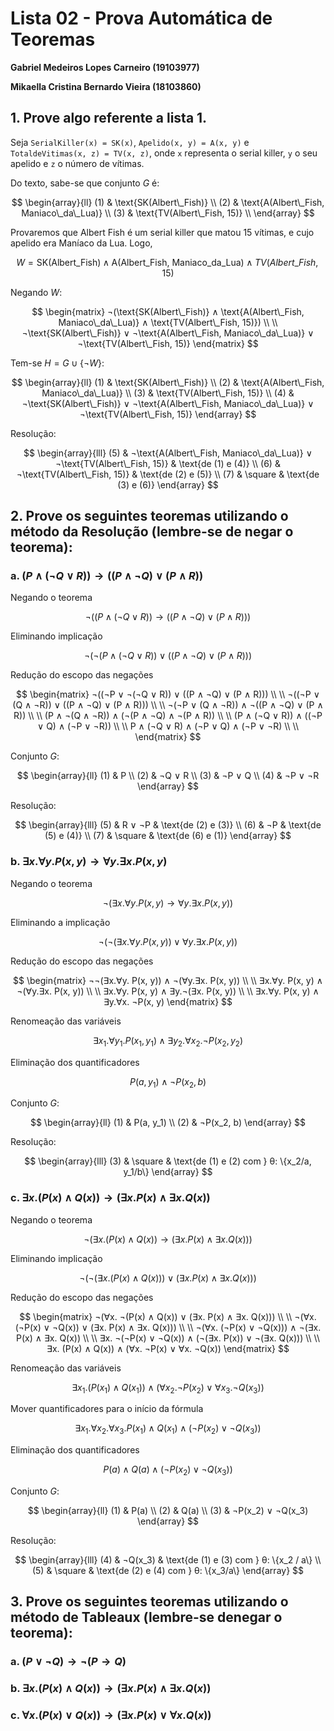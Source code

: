 # Lista 02 - Prova Automática de Teoremas

**Gabriel Medeiros Lopes Carneiro (19103977)**

**Mikaella Cristina Bernardo Vieira (18103860)**

## 1. Prove algo referente a lista 1.


Seja `SerialKiller(x) = SK(x)`, `Apelido(x, y) = A(x, y)` e `TotaldeVitimas(x, z) = TV(x, z)`, onde `x` representa o serial killer, `y` o seu apelido e `z` o número de vítimas.

Do texto, sabe-se que conjunto $G$ é:

$$
\begin{array}{ll}
(1)     &   \text{SK(Albert\_Fish)}                 \\
(2)     &   \text{A(Albert\_Fish, Maniaco\_da\_Lua)} \\
(3)     &   \text{TV(Albert\_Fish, 15)}             \\
\end{array}
$$

Provaremos que Albert Fish é um serial killer que matou 15 vítimas, e cujo apelido era Maníaco da Lua.
Logo,

$$
W = \text{SK(Albert\_Fish)} ∧ \text{A(Albert\_Fish, Maniaco\_da\_Lua)} ∧ TV(Albert\_Fish, 15)
$$

Negando $W$:

$$
\begin{matrix}
¬(\text{SK(Albert\_Fish)} ∧ \text{A(Albert\_Fish, Maniaco\_da\_Lua)} ∧ \text{TV(Albert\_Fish, 15)}) \\ \\
¬\text{SK(Albert\_Fish)} ∨ ¬\text{A(Albert\_Fish, Maniaco\_da\_Lua)} ∨ ¬\text{TV(Albert\_Fish, 15)}
\end{matrix}
$$

Tem-se $H = G ∪ \{¬W\}$:

$$
\begin{array}{ll}
(1)     &   \text{SK(Albert\_Fish)}                     \\
(2)     &   \text{A(Albert\_Fish, Maniaco\_da\_Lua)}    \\
(3)     &   \text{TV(Albert\_Fish, 15)}                 \\
(4)     &   ¬\text{SK(Albert\_Fish)} ∨ ¬\text{A(Albert\_Fish, Maniaco\_da\_Lua)} ∨ ¬\text{TV(Albert\_Fish, 15)}
\end{array}
$$


Resolução:

$$
\begin{array}{lll}
(5)     &   ¬\text{A(Albert\_Fish, Maniaco\_da\_Lua)} ∨ ¬\text{TV(Albert\_Fish, 15)}    &   \text{de (1) e (4)} \\
(6)     &   ¬\text{TV(Albert\_Fish, 15)}    &   \text{de (2) e (5)} \\
(7)     &   \square   & \text{de (3) e (6)}
\end{array}
$$

## 2. Prove os seguintes teoremas utilizando o método da Resolução (lembre-se de negar o teorema):

### a. $(P ∧ (¬Q ∨ R)) → ((P ∧ ¬Q) ∨ (P ∧ R))$

Negando o teorema

$$
¬((P ∧ (¬Q ∨ R)) → ((P ∧ ¬Q) ∨ (P ∧ R)))
$$

Eliminando implicação

$$
¬(¬(P ∧ (¬Q ∨ R)) ∨ ((P ∧ ¬Q) ∨ (P ∧ R)))
$$

Redução do escopo das negações

$$
\begin{matrix}
¬((¬P ∨ ¬(¬Q ∨ R)) ∨ ((P ∧ ¬Q) ∨ (P ∧ R))) \\ \\
¬((¬P ∨ (Q ∧ ¬R)) ∨ ((P ∧ ¬Q) ∨ (P ∧ R))) \\ \\
¬(¬P ∨ (Q ∧ ¬R)) ∧ ¬((P ∧ ¬Q) ∨ (P ∧ R)) \\ \\
(P ∧ ¬(Q ∧ ¬R)) ∧ (¬(P ∧ ¬Q) ∧ ¬(P ∧ R)) \\ \\
(P ∧ (¬Q ∨ R)) ∧ ((¬P ∨ Q) ∧ (¬P ∨ ¬R)) \\ \\
P ∧ (¬Q ∨ R) ∧ (¬P ∨ Q) ∧ (¬P ∨ ¬R) \\ \\
\end{matrix}
$$

Conjunto $G$:

$$
\begin{array}{ll}
(1)     &   P \\
(2)     &   ¬Q ∨ R \\
(3)     &   ¬P ∨ Q \\
(4)     &   ¬P ∨ ¬R
\end{array}
$$

Resolução:

$$
\begin{array}{lll}
(5)     &   R ∨ ¬P      & \text{de (2) e (3)} \\
(6)     &   ¬P          & \text{de (5) e (4)} \\
(7)     &   \square     & \text{de (6) e (1)}
\end{array}
$$

### b. $∃x.∀y. P(x, y) → ∀y.∃x. P(x, y)$

Negando o teorema

$$
¬(∃x.∀y. P(x, y) → ∀y.∃x. P(x, y))
$$

Eliminando a implicação

$$
¬(¬(∃x.∀y. P(x, y)) ∨ ∀y.∃x. P(x, y))
$$

Redução do escopo das negações

$$
\begin{matrix}
¬¬(∃x.∀y. P(x, y)) ∧ ¬(∀y.∃x. P(x, y)) \\ \\
∃x.∀y. P(x, y) ∧ ¬(∀y.∃x. P(x, y)) \\ \\
∃x.∀y. P(x, y) ∧ ∃y.¬(∃x. P(x, y)) \\ \\
∃x.∀y. P(x, y) ∧ ∃y.∀x. ¬P(x, y)
\end{matrix}
$$

Renomeação das variáveis

$$
∃x_1.∀y_1. P(x_1, y_1) ∧ ∃y_2.∀x_2. ¬P(x_2, y_2)
$$

Eliminação dos quantificadores

$$
P(a, y_1) ∧ ¬P(x_2, b)
$$

Conjunto $G$:

$$
\begin{array}{ll}
(1)     &   P(a, y_1)   \\
(2)     &   ¬P(x_2, b) 
\end{array}
$$

Resolução:

$$
\begin{array}{lll}
(3)     &   \square     &   \text{de (1) e (2) com } θ: \{x_2/a, y_1/b\}    
\end{array}
$$

### c. $∃x. (P(x) ∧ Q(x)) → (∃x. P(x) ∧ ∃x. Q(x))$

Negando o teorema

$$
¬(∃x. (P(x) ∧ Q(x)) → (∃x. P(x) ∧ ∃x. Q(x)))
$$

Eliminando implicação

$$
¬(¬(∃x. (P(x) ∧ Q(x))) ∨ (∃x. P(x) ∧ ∃x. Q(x)))
$$

Redução do escopo das negações

$$
\begin{matrix}
¬(∀x. ¬(P(x) ∧ Q(x)) ∨ (∃x. P(x) ∧ ∃x. Q(x))) \\ \\
¬(∀x. (¬P(x) ∨ ¬Q(x)) ∨ (∃x. P(x) ∧ ∃x. Q(x))) \\ \\
¬(∀x. (¬P(x) ∨ ¬Q(x))) ∧ ¬(∃x. P(x) ∧ ∃x. Q(x)) \\ \\
∃x. ¬(¬P(x) ∨ ¬Q(x)) ∧ (¬(∃x. P(x)) ∨ ¬(∃x. Q(x))) \\ \\
∃x. (P(x) ∧ Q(x)) ∧ (∀x. ¬P(x) ∨ ∀x. ¬Q(x))
\end{matrix}
$$

Renomeação das variáveis    

$$
∃x_1. (P(x_1) ∧ Q(x_1)) ∧ (∀x_2. ¬P(x_2) ∨ ∀x_3. ¬Q(x_3))
$$

Mover quantificadores para o início da fórmula

$$
∃x_1.∀x_2.∀x_3. P(x_1) ∧ Q(x_1) ∧ (¬P(x_2) ∨ ¬Q(x_3))
$$

Eliminação dos quantificadores

$$
P(a) ∧ Q(a) ∧ (¬P(x_2) ∨ ¬Q(x_3))
$$

Conjunto $G$:

$$
\begin{array}{ll}
(1)     &   P(a)                \\
(2)     &   Q(a)                \\
(3)     &   ¬P(x_2) ∨ ¬Q(x_3) 
\end{array}
$$

Resolução:

$$
\begin{array}{lll}
(4)     &   ¬Q(x_3)   &   \text{de (1) e (3) com } θ: \{x_2 / a\} \\
(5)     &   \square   &   \text{de (2) e (4) com } θ: \{x_3/a\}
\end{array}
$$

## 3. Prove os seguintes teoremas utilizando o método de Tableaux (lembre-se denegar o teorema):

### a. $(P ∨ ¬Q) → ¬(P → Q)$


### b. $∃x.(P(x) ∧ Q(x)) → (∃x. P(x) ∧ ∃x. Q(x))$


### c. $∀x.(P(x) ∨ Q(x)) → (∃x. P(x) ∨ ∀x. Q(x))$
